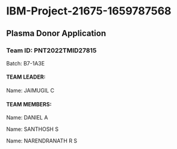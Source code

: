 # IBM-Project-21675-1659787568

## Plasma Donor Application

### Team ID: PNT2022TMID27815

Batch: B7-1A3E

#### TEAM LEADER:

Name: JAIMUGIL C

#### TEAM MEMBERS:

Name: DANIEL A

Name: SANTHOSH S

Name: NARENDRANATH R S
